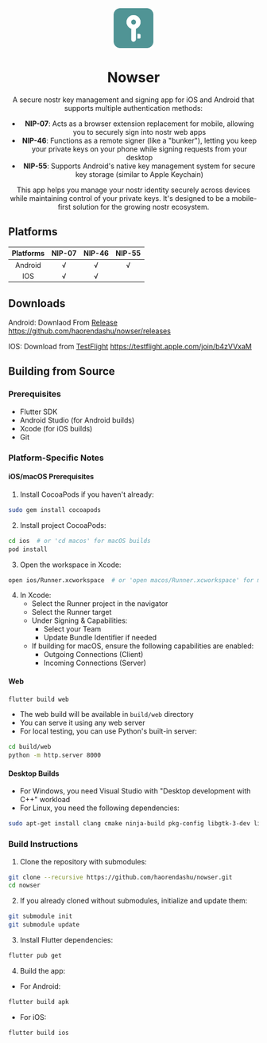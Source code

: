<div align="center">

<img src="./assets/imgs/logo/logo_android.png" alt="Nostrmo Logo" title="Nostrmo logo" width="80"/>

# Nowser

A secure nostr key management and signing app for iOS and Android that supports multiple authentication methods:

- **NIP-07**: Acts as a browser extension replacement for mobile, allowing you to securely sign into nostr web apps
- **NIP-46**: Functions as a remote signer (like a "bunker"), letting you keep your private keys on your phone while signing requests from your desktop
- **NIP-55**: Supports Android's native key management system for secure key storage (similar to Apple Keychain)

This app helps you manage your nostr identity securely across devices while maintaining control of your private keys. It's designed to be a mobile-first solution for the growing nostr ecosystem.

</div>

## Platforms

| Platforms | NIP-07 | NIP-46 | NIP-55 |
| :----: | :----: | :----: | :----: |
| Android | √ | √ | √ |
| IOS | √ | √ | |

## Downloads

Android: Downlaod From [Release](https://github.com/haorendashu/nowser/releases) https://github.com/haorendashu/nowser/releases

IOS: Download from [TestFlight](https://testflight.apple.com/join/b4zVVxaM) https://testflight.apple.com/join/b4zVVxaM

## Building from Source

### Prerequisites
- Flutter SDK
- Android Studio (for Android builds)
- Xcode (for iOS builds)
- Git

### Platform-Specific Notes

#### iOS/macOS Prerequisites
1. Install CocoaPods if you haven't already:
```bash
sudo gem install cocoapods
```

2. Install project CocoaPods:
```bash
cd ios  # or 'cd macos' for macOS builds
pod install
```

3. Open the workspace in Xcode:
```bash
open ios/Runner.xcworkspace  # or 'open macos/Runner.xcworkspace' for macOS
```

4. In Xcode:
   - Select the Runner project in the navigator
   - Select the Runner target
   - Under Signing & Capabilities:
     - Select your Team
     - Update Bundle Identifier if needed
   - If building for macOS, ensure the following capabilities are enabled:
     - Outgoing Connections (Client)
     - Incoming Connections (Server)

#### Web
```bash
flutter build web
```
- The web build will be available in `build/web` directory
- You can serve it using any web server
- For local testing, you can use Python's built-in server:
```bash
cd build/web
python -m http.server 8000
```

#### Desktop Builds
- For Windows, you need Visual Studio with "Desktop development with C++" workload
- For Linux, you need the following dependencies:
```bash
sudo apt-get install clang cmake ninja-build pkg-config libgtk-3-dev liblzma-dev
```

### Build Instructions

1. Clone the repository with submodules:
```bash
git clone --recursive https://github.com/haorendashu/nowser.git
cd nowser
```

2. If you already cloned without submodules, initialize and update them:
```bash
git submodule init
git submodule update
```

3. Install Flutter dependencies:
```bash
flutter pub get
```

4. Build the app:
- For Android:
```bash
flutter build apk
```
- For iOS:
```bash
flutter build ios
```

